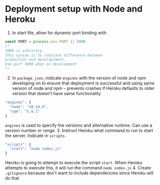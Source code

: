 # Deployment setup with Node and Heroku

1. In start file, allow for dynamic port binding with 
``` js
const PORT = process.env.PORT || 5000
/* 
5000 is arbitrary. 
This syntax is to indicate difference between 
production and developlment. 
Use port 5000 when on development
*/
```
2. In `package.json`, indicate `engines` with the version of node and npm developing on to ensure that deployment is successful and using same version of node and npm – prevents crashes if Heroku defaults to older version that doesn't have same functionality
```js
"engines": {
  "node": "10.10.0",
  "npm": "5.6.1"
}
```
`engines` is used to specify the versions and alternative runtime. Can use a version number or range. 
3. Instruct Heroku what command to run to start the server. Indicate in `scripts`.
```js 
"scripts": {
  "start": "node index,js"
}
```
Heroku is going to attempt to execute the script `start`. When Heroku attempts to execute this, it will run the command `node index.js`
4. Create `.gitignore` because don't want to include dependencies since Heroku will do that